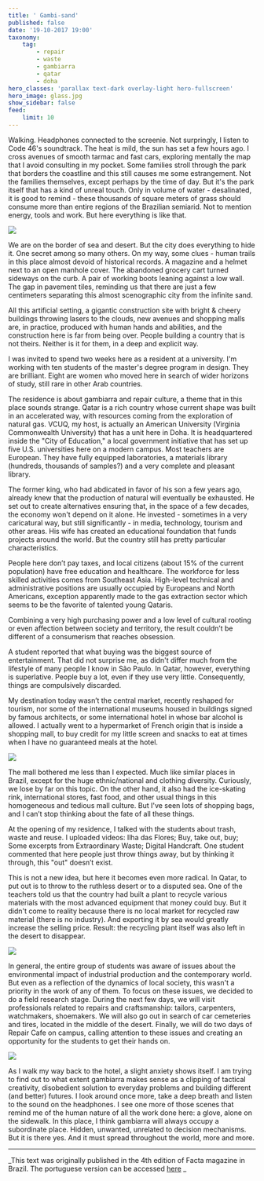 ```yaml
---
title: ' Gambi-sand'
published: false
date: '19-10-2017 19:00'
taxonomy:
    tag:
        - repair
        - waste
        - gambiarra
        - qatar
        - doha
hero_classes: 'parallax text-dark overlay-light hero-fullscreen'
hero_image: glass.jpg
show_sidebar: false
feed:
    limit: 10
---
```


Walking. Headphones connected to the screenie. Not surpringly, I listen to Code 46's soundtrack. The heat is mild, the sun has set a few hours ago. I cross avenues of smooth tarmac and fast cars, exploring mentally the map that I avoid consulting in my pocket. Some families stroll through the park that borders the coastline and this still causes me some estrangement. Not the families themselves, except perhaps by the time of day. But it's the park itself that has a kind of unreal touch. Only in volume of water - desalinated, it is good to remind - these thousands of square meters of grass should consume more than entire regions of the Brazilian semiarid. Not to mention energy, tools and work. But here everything is like that.

![](cars.jpg)

We are on the border of sea and desert. But the city does everything to hide it. One secret among so many others. On my way, some clues - human trails in this place almost devoid of historical records. A magazine and a helmet next to an open manhole cover. The abandoned grocery cart turned sideways on the curb. A pair of working boots leaning against a low wall. The gap in pavement tiles, reminding us that there are just a few centimeters separating this almost scenographic city from the infinite sand.

All this artificial setting, a gigantic construction site with bright & cheery buildings throwing lasers to the clouds, new avenues and shopping malls are, in practice, produced with human hands and abilities, and the construction here is far from being over. People building a country that is not theirs. Neither is it for them, in a deep and explicit way.

I was invited to spend two weeks here as a resident at a university. I'm working with ten students of the master's degree program in design. They are brilliant. Eight are women who moved here in search of wider horizons of study, still rare in other Arab countries.

The residence is about gambiarra and repair culture, a theme that in this place sounds strange. Qatar is a rich country whose current shape was built in an accelerated way, with resources coming from the exploration of natural gas. VCUQ, my host, is actually an American University (Virginia Commonwealth University) that has a unit here in Doha. It is headquartered inside the "City of Education," a local government initiative that has set up five U.S. universities here on a modern campus. Most teachers are European. They have fully equipped laboratories, a materials library (hundreds, thousands of samples?) and a very complete and pleasant library.

The former king, who had abdicated in favor of his son a few years ago, already knew that the production of natural will eventually be exhausted. He set out to create alternatives ensuring that, in the space of a few decades, the economy won't depend on it alone. He invested - sometimes in a very caricatural way, but still significantly - in media, technology, tourism and other areas. His wife has created an educational foundation that funds projects around the world. But the country still has pretty particular characteristics.

People here don’t pay taxes, and local citizens (about 15% of the current population) have free education and healthcare. The workforce for less skilled activities comes from Southeast Asia. High-level technical and administrative positions are usually occupied by Europeans and North Americans, exception apparently made to the gas extraction sector which seems to be the favorite of talented young Qataris.

Combining a very high purchasing power and a low level of cultural rooting or even affection between society and territory, the result couldn’t be different of a consumerism that reaches obsession.

A student reported that what buying was the biggest source of entertainment. That did not surprise me, as didn't differ much from the lifestyle of many people I know in São Paulo. In Qatar, however, everything is superlative. People buy a lot, even if they use very little. Consequently, things are compulsively discarded.

My destination today wasn’t the central market, recently reshaped for tourism, nor some of the international museums housed in buildings signed by famous architects, or some international hotel in whose bar alcohol is allowed. I actually went to a hypermarket of French origin that is inside a shopping mall, to buy credit for my little screen and snacks to eat at times when I have no guaranteed meals at the hotel.

![](skilled-hands.jpg)

The mall bothered me less than I expected. Much like similar places in Brazil, except for the huge ethnic/national and clothing diversity. Curiously, we lose by far on this topic. On the other hand, it also had the ice-skating rink, international stores, fast food, and other usual things in this homogeneous and tedious mall culture. But I've seen lots of shopping bags, and I can’t stop thinking about the fate of all these things.

At the opening of my residence, I talked with the students about trash, waste and reuse. I uploaded videos: Ilha das Flores; Buy, take out, buy; Some excerpts from Extraordinary Waste; Digital Handcraft. One student commented that here people just throw things away, but by thinking it through, this "out" doesn’t exist.

This is not a new idea, but here it becomes even more radical. In Qatar, to put out is to throw to the ruthless desert or to a disputed sea. One of the teachers told us that the country had built a plant to recycle various materials with the most advanced equipment that money could buy. But it didn't come to reality because there is no local market for recycled raw material (there is no industry). And exporting it by sea would greatly increase the selling price. Result: the recycling plant itself was also left in the desert to disappear.

![](ideas.jpg)

In general, the entire group of students was aware of issues about the environmental impact of industrial production and the contemporary world. But even as a reflection of the dynamics of local society, this wasn't a priority in the work of any of them. To focus on these issues, we decided to do a field research stage. During the next few days, we will visit professionals related to repairs and craftsmanship: tailors, carpenters, watchmakers, shoemakers. We will also go out in search of car cemeteries and tires, located in the middle of the desert. Finally, we will do two days of Repair Cafe on campus, calling attention to these issues and creating an opportunity for the students to get their hands on.

![](tiresome.jpg)

As I walk my way back to the hotel, a slight anxiety shows itself. I am trying to find out to what extent gambiarra makes sense as a clipping of tactical creativity, disobedient solution to everyday problems and building different (and better) futures. I look around once more, take a deep breath and listen to the sound on the headphones. I see one more of those scenes that remind me of the human nature of all the work done here: a glove, alone on the sidewalk. In this place, I think gambiarra will always occupy a subordinate place. Hidden, unwanted, unrelated to decision mechanisms. But it is there yes. And it must spread throughout the world, more and more.

---

_This text was originally published in the 4th edition of Facta magazine in Brazil. The portuguese version can be accessed [here](https://medium.com/@felipefonseca/gambiareia-a3c7f6156bfe) _